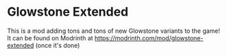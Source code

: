 # Glowstone Extended
This is a mod adding tons and tons of new Glowstone variants to the game! It can be found on Modrinth at https://modrinth.com/mod/glowstone-extended (once it's done)

